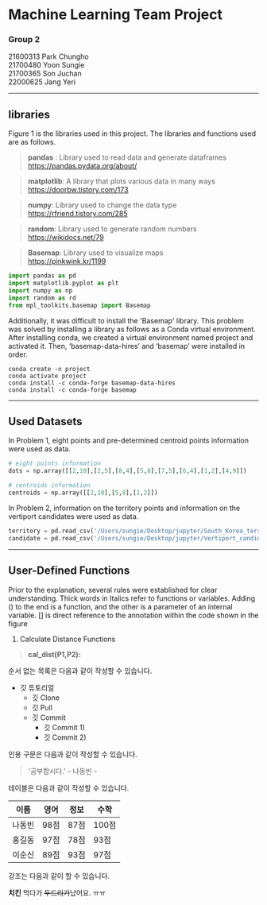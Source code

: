 # Machine Learning Team Project

### Group 2

21600313 Park Chungho   
21700480 Yoon Sungie    
21700365 Son Juchan   
22000625 Jang Yeri

---------------------------

## libraries
Figure 1 is the libraries used in this project. The libraries and functions used are as follows.  

> __pandas__ : Library used to read data and generate dataframes  
> https://pandas.pydata.org/about/   

> __matplotlib__: A library that plots various data in many ways   
> https://doorbw.tistory.com/173   

> __numpy__: Library used to change the data type   
> https://rfriend.tistory.com/285    

> __random__: Library used to generate random numbers   
> https://wikidocs.net/79    

> __Basemap__: Library used to visualize maps   
> https://pinkwink.kr/1199    


```python
import pandas as pd
import matplotlib.pyplot as plt
import numpy as np
import random as rd
from mpl_toolkits.basemap import Basemap
```

Additionally, it was difficult to install the 'Basemap' library. This problem was 
solved by installing a library as follows as a Conda virtual environment. After 
installing conda, we created a virtual environment named project and activated it. 
Then, ‘basemap-data-hires’ and ‘basemap’ were installed in order. 
```
conda create -n project   
conda activate project   
conda install -c conda-forge basemap-data-hires   
conda install -c conda-forge basemap   
```
-------------------
## Used Datasets
In Problem 1, eight points and pre-determined centroid points information were used as data.

```python
# eight points information
dots = np.array([[2,10],[2,5],[8,4],[5,8],[7,5],[6,4],[1,2],[4,9]])

# centroids information
centroids = np.array([[2,10],[5,8],[1,2]])
```

In Problem 2, information on the territory points and information on the vertiport candidates were used as data.
```python
territory = pd.read_csv('/Users/sungie/Desktop/jupyter/South_Korea_territory.csv', sep = ',').to_numpy()
candidate = pd.read_csv('/Users/sungie/Desktop/jupyter/Vertiport_candidates.csv', sep = ',').to_numpy()
```

------------------
## User-Defined Functions
Prior to the explanation, several rules were established for clear understanding. 
Thick words in Italics refer to functions or variables. Adding () to the end is a 
function, and the other is a parameter of an internal variable. [] is direct reference 
to the annotation within the code shown in the figure

1. Calculate Distance Functions
> __cal_dist(P1,P2):__


순서 없는 목록은 다음과 같이 작성할 수 있습니다.

* 깃 튜토리얼
  * 깃 Clone
  * 깃 Pull
  * 깃 Commit
    * 깃 Commit 1)
    * 깃 Commit 2)

인용 구문은 다음과 같이 작성할 수 있습니다.

> '공부합시다.' - 나동빈 - 

테이블은 다음과 같이 작성할 수 있습니다.

이름|영어|정보|수학
---|---|---|---|
나동빈|98점|87점|100점|
홍길동|97점|78점|93점|
이순신|89점|93점|97점|

강조는 다음과 같이 할 수 있습니다.

**치킨** 먹다가 ~~두드리기~~났어요. ㅠㅠ
 
